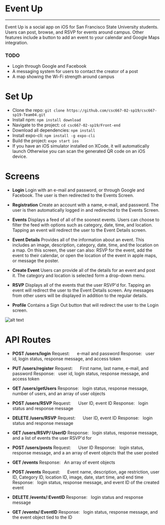 # Event Up
---
Event Up is a social app on iOS for San Francisco State University students. Users can post, browse, and RSVP for events around campus.
Other features include a button to add an event to your calendar and Google Maps integration.

### TODO

- Login through Google and Facebook
- A messaging system for users to contact the creator of a post
- A map showing the Wi-Fi strength around campus

# Set Up

- Clone the repo: `git clone https://github.com/csc667-02-sp19/csc667-sp19-Team04.git`
- Install npm: `npm install download`
- Navigate to the project: `cd csc667-02-sp19/Front-end`
- Download all dependencies: `npm install`
- Install expo-cli: `npm install -g expo-cli`
- Build the project: `expo start ios`
- If you have an iOS simulator installed on XCode, it will automatically launch
Otherwise you can scan the generated QR code on an iOS device.

# Screens

- **Login**
Login with an e-mail and password, or through Google and Facebook. The user is then redirected to the Events Screen.

- **Registration**
Create an account with a name, e-mail, and password. The user is then automatically logged in and redirected to the Events Screen.

- **Events**
Displays a feed of all of the soonest events. Users can choose to filter the feed with options such as category, date, time, and location. Tapping an event will redirect the user to the Event Details screen.

- **Event Details**
Provides all of the information about an event. This includes an image, description, category, date, time, and the location on a map.
On this screen, the user can also: RSVP for the event, add the event to their calendar, or open the location of the event in apple maps, or message the poster.

- **Create Event**
Users can provide all of the details for an event and post it. The category and location is selected form a drop-down menu.

- **RSVP**
Displays all of the events that the user RSVP'd for. Tapping an event will redirect the user to the Event Details screen. Any messages from other users will be displayed in addition to the regular details.

- **Profile**
Contains a Sign Out button that will redirect the user to the Login screen.

![alt text](https://i.imgur.com/yGpDYka.png "Screen Flow")

# API Routes

- **POST /users/login**
Request:&nbsp;&nbsp;&nbsp;&nbsp;&nbsp; e-mail and password
Response:&nbsp;&nbsp; user id, login status, response message, and access token

- **PUT /users/register**
Request:&nbsp;&nbsp;&nbsp;&nbsp;&nbsp; First name, last name, e-mail, and password
Response:&nbsp;&nbsp; user id, login status, response message, and access token

- **GET /users/getUsers**
Response:&nbsp;&nbsp; login status, response message, number of users, and an array of user objects

- **POST /users/RSVP**
Request:&nbsp;&nbsp;&nbsp;&nbsp;&nbsp; User ID, event ID
Response:&nbsp;&nbsp; login status and response message

- **DELETE /users/RSVP**
Request:&nbsp;&nbsp;&nbsp;&nbsp;&nbsp; User ID, event ID
Response:&nbsp;&nbsp; login status and response message

- **GET /users/RSVP/:UserID**
Response:&nbsp;&nbsp; login status, response message, and a list of events the user RSVP'd for

- **POST /users/posts**
Request:&nbsp;&nbsp;&nbsp;&nbsp;&nbsp; User ID
Response:&nbsp;&nbsp; login status, response message, and a an array of event objects that the user posted

- **GET /events**
Response:&nbsp;&nbsp; An array of event objects

- **POST /events**
Request:&nbsp;&nbsp;&nbsp;&nbsp;&nbsp; Event name, description, age restriction, user ID, Category ID, location ID, image, date, start time, and end time
Response:&nbsp;&nbsp; login status, response message, and event ID of the created event

- **DELETE /events/:EventID**
Response:&nbsp;&nbsp; login status and response message

- **GET /events/:EventID**
Response:&nbsp;&nbsp; login status, response message, and the event object tied to the ID
